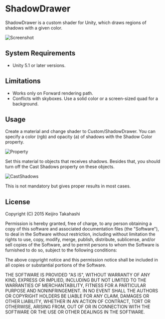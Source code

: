 ShadowDrawer
============

ShadowDrawer is a custom shader for Unity, which draws regions of shadows with a given color.

![Screenshot](http://keijiro.github.io/ShadowDrawer/Screenshot.png)

System Requirements
-------------------

- Unity 5.1 or later versions.

Limitations
-----------

- Works only on Forward rendering path.
- Conflicts with skyboxes. Use a solid color or a screen-sized quad for a background.

Usage
-----

Create a material and change shader to Custom/ShadowDrawer. You can specify a color (rgb) and opacity (a) of shadows with the Shadow Color property. 

![Property](http://keijiro.github.io/ShadowDrawer/Property.png)

Set this material to objects that receives shadows. Besides that, you should turn off the Cast Shadows property on these objects.

![CastShadows](http://keijiro.github.io/ShadowDrawer/CastShadows.png)

This is not mandatory but gives proper results in most cases.

License
-------

Copyright (C) 2015 Keijiro Takahashi

Permission is hereby granted, free of charge, to any person obtaining a copy of
this software and associated documentation files (the "Software"), to deal in
the Software without restriction, including without limitation the rights to
use, copy, modify, merge, publish, distribute, sublicense, and/or sell copies of
the Software, and to permit persons to whom the Software is furnished to do so,
subject to the following conditions:

The above copyright notice and this permission notice shall be included in all
copies or substantial portions of the Software.

THE SOFTWARE IS PROVIDED "AS IS", WITHOUT WARRANTY OF ANY KIND, EXPRESS OR
IMPLIED, INCLUDING BUT NOT LIMITED TO THE WARRANTIES OF MERCHANTABILITY, FITNESS
FOR A PARTICULAR PURPOSE AND NONINFRINGEMENT. IN NO EVENT SHALL THE AUTHORS OR
COPYRIGHT HOLDERS BE LIABLE FOR ANY CLAIM, DAMAGES OR OTHER LIABILITY, WHETHER
IN AN ACTION OF CONTRACT, TORT OR OTHERWISE, ARISING FROM, OUT OF OR IN
CONNECTION WITH THE SOFTWARE OR THE USE OR OTHER DEALINGS IN THE SOFTWARE.

